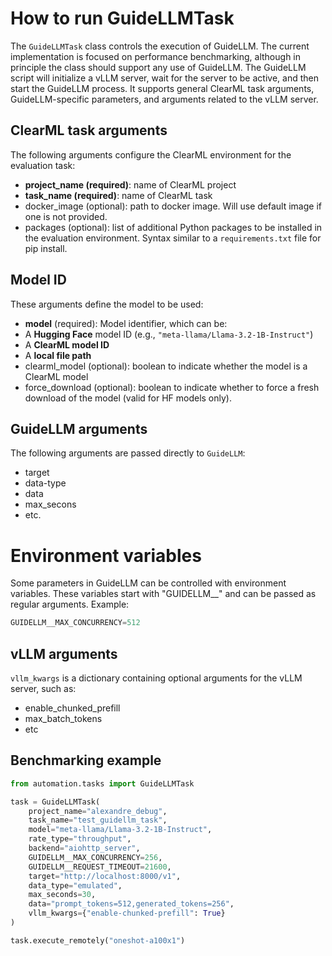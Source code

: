 # How to run GuideLLMTask

The `GuideLLMTask` class controls the execution of GuideLLM.
The current implementation is focused on performance benchmarking, although in principle the class should support any use of GuideLLM.
The GuideLLM script will initialize a vLLM server, wait for the server to be active, and then start the GuideLLM process.
It supports general ClearML task arguments, GuideLLM-specific parameters, and arguments related to the vLLM server.

## ClearML task arguments
The following arguments configure the ClearML environment for the evaluation task:
- **project_name (required)**: name of ClearML project
- **task_name (required)**: name of ClearML task
- docker_image (optional): path to docker image. Will use default image if one is not provided.
- packages (optional): list of additional Python packages to be installed in the evaluation environment. Syntax similar to a `requirements.txt` file for pip install.

## Model ID
These arguments define the model to be used:
  - **model** (required): Model identifier, which can be:
  - A **Hugging Face** model ID (e.g., `"meta-llama/Llama-3.2-1B-Instruct"`)
  - A **ClearML model ID**
  - A **local file path**
- clearml_model (optional): boolean to indicate whether the model is a ClearML model
- force_download (optional): boolean to indicate whether to force a fresh download of the model (valid for HF models only).

## GuideLLM arguments
The following arguments are passed directly to `GuideLLM`:
- target
- data-type
- data
- max_secons
- etc.

# Environment variables
Some parameters in GuideLLM can be controlled with environment variables.
These variables start with "GUIDELLM__" and can be passed as regular arguments.
Example:
```python
GUIDELLM__MAX_CONCURRENCY=512
```

## vLLM arguments
`vllm_kwargs` is a dictionary containing optional arguments for the vLLM server, such as:  
  - enable_chunked_prefill
  - max_batch_tokens
  - etc

## Benchmarking example

```python
from automation.tasks import GuideLLMTask

task = GuideLLMTask(
    project_name="alexandre_debug",
    task_name="test_guidellm_task",
    model="meta-llama/Llama-3.2-1B-Instruct",
    rate_type="throughput",
    backend="aiohttp_server",
    GUIDELLM__MAX_CONCURRENCY=256,
    GUIDELLM__REQUEST_TIMEOUT=21600,
    target="http://localhost:8000/v1",
    data_type="emulated",
    max_seconds=30,
    data="prompt_tokens=512,generated_tokens=256",
    vllm_kwargs={"enable-chunked-prefill": True}
)

task.execute_remotely("oneshot-a100x1")
```